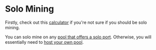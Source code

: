 # Solo Mining

Firstly, check out this [calculator](https://docs.google.com/forms/d/e/1FAIpQLScBFv3mxpu5Erv55zvfFuIo2NnaWht3cc70xZoRo-3c58Cv0A/viewform) if you're not sure if you should be solo mining.

You can solo mine on any [pool that offers a solo port](https://miningpoolstats.stream/ergo). Otherwise, you will essentially need to [host your own pool](pool.md).





